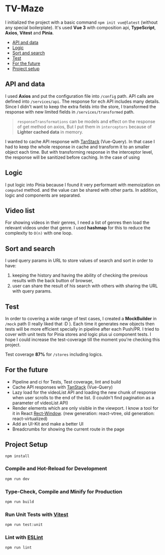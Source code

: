 # TV-Maze

I initialized the project with a basic command `npm init vue@latest` (without any special boilerplate). It's used **Vue 3** with composition api, **TypeScript**, **Axios**, **Vitest** and **Pinia**.

- [API and data](#api-and-data)
- [Logic](#logic)
- [Sort and search](#sort-and-search)
- [Test](#test)
- [For the future](#for-the-future)
- [Project setup](#project-setup)

## API and data
I used **Axios** and put the configuration file into `/config` path. API calls are defined into `/services/api`. The response for ech API includes many details. Since I didn't want to keep the extra fields into the store, I transformed the response with new limited fields in `/services/transformed` path.

> `responseTransformations` can be models and effect on the response of get method on axios, But I put them in `interceptors` because of **Lighter cached data** in memory.

I wanted to cache API response with [TanStack](https://tanstack.com/query/v4/docs/adapters/vue-query) (Vue-Query). In that case I had to keep the whole response in cache and transform it to an smaller object each time. But with transforming response in the interceptor level, the response will be sanitized before caching. In the case of using 

## Logic
I put logic into Pinia because I found it very performant with memoization on `computed` method. and the value can be shared with other parts. In addition, logic and components are separated.

## Video list
For showing videos in their genres,  I need a list of genres then load the relevant videos under that genre. I used **hashmap** for this to reduce the complexity to `O(n)` with one loop.

## Sort and search
I used query params in URL to store values of search and sort in order to have: 
1. keeping the history and having the ability of checking the previous results with the back button of browser,
2. user can share the result of his search with others with sharing the URL with query params.

## Test
In order to covering a wide range of test cases, I created a **MockBuilder** in `/mock` path (I really liked that :D ). Each time it generates new objects then tests will be more efficient specially in pipeline after each Push/PR. I tried to cover with unit tests for Pinia stores and logic plus ui component tests. I hope I could increase the test-coverage till the moment you're checking this project.

Test coverage **87%** for `/stores` including logics.

## For the future
- Pipeline and ci for Tests, Test coverage, lint and build
- Cache API responses with [TanStack](https://tanstack.com/query/v4/docs/adapters/vue-query) (Vue-Query)
- Lazy load for the videoList API and loading the new chunk of response when user scrolls to the end of the list. (I couldn't find pagination as a parameter of videoList API)
- Render elements which are only visible in the viewport. I know a tool for it in React [Rect-Window](https://github.com/bvaughn/react-window). (new generation: react-vtree, old generation: react-virtualized)
- Add an UI-Kit and make a better UI
- Breadcrumbs for showing the current route in the page
## Project Setup

```sh
npm install
```

### Compile and Hot-Reload for Development

```sh
npm run dev
```

### Type-Check, Compile and Minify for Production

```sh
npm run build
```

### Run Unit Tests with [Vitest](https://vitest.dev/)

```sh
npm run test:unit
```

### Lint with [ESLint](https://eslint.org/)

```sh
npm run lint
```
